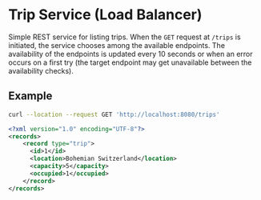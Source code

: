 # Trip Service (Load Balancer)

Simple REST service for listing trips. When the `GET` request at `/trips` is initiated, the service chooses among the available endpoints. The availability of the endpoints is updated every 10 seconds or when an error occurs on a first try (the target endpoint may get unavailable between the availability checks).

## Example
```sh
curl --location --request GET 'http://localhost:8080/trips'
```
```xml
<?xml version="1.0" encoding="UTF-8"?>
<records>
    <record type="trip">
      <id>1</id>
      <location>Bohemian Switzerland</location>
      <capacity>5</capacity>
      <occupied>1</occupied>
    </record>
</records>
```
